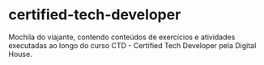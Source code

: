 # certified-tech-developer
Mochila do viajante, contendo conteúdos de exercícios e atividades executadas ao longo do curso CTD - Certified Tech Developer pela Digital House.
